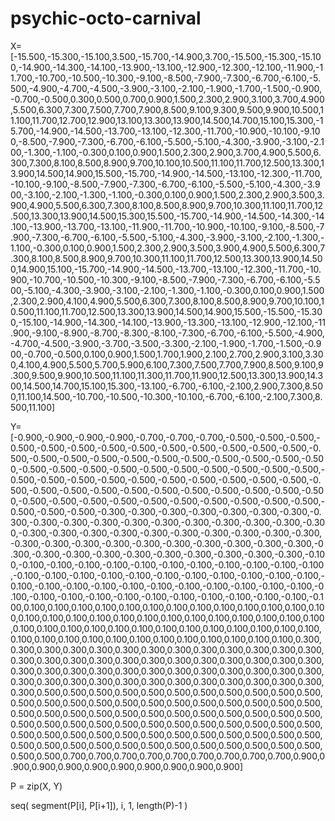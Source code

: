# psychic-octo-carnival
X=[-15.500,-15.300,-15.100,3.500,-15.700,-14.900,3.700,-15.500,-15.300,-15.100,-14.900,-14.300,-14.100,-13.900,-13.100,-12.900,-12.300,-12.100,-11.900,-11.700,-10.700,-10.500,-10.300,-9.100,-8.500,-7.900,-7.300,-6.700,-6.100,-5.500,-4.900,-4.700,-4.500,-3.900,-3.100,-2.100,-1.900,-1.700,-1.500,-0.900,-0.700,-0.500,0.300,0.500,0.700,0.900,1.500,2.300,2.900,3.100,3.700,4.900,5.500,6.300,7.300,7.500,7.700,7.900,8.500,9.100,9.300,9.500,9.900,10.500,11.100,11.700,12.700,12.900,13.100,13.300,13.900,14.500,14.700,15.100,15.300,-15.700,-14.900,-14.500,-13.700,-13.100,-12.300,-11.700,-10.900,-10.100,-9.100,-8.500,-7.900,-7.300,-6.700,-6.100,-5.500,-5.100,-4.300,-3.900,-3.100,-2.100,-1.300,-1.100,-0.300,0.100,0.900,1.500,2.300,2.900,3.700,4.900,5.500,6.300,7.300,8.100,8.500,8.900,9.700,10.100,10.500,11.100,11.700,12.500,13.300,13.900,14.500,14.900,15.500,-15.700,-14.900,-14.500,-13.100,-12.300,-11.700,-10.100,-9.100,-8.500,-7.900,-7.300,-6.700,-6.100,-5.500,-5.100,-4.300,-3.900,-3.100,-2.100,-1.300,-1.100,-0.300,0.100,0.900,1.500,2.300,2.900,3.500,3.900,4.900,5.500,6.300,7.300,8.100,8.500,8.900,9.700,10.300,11.100,11.700,12.500,13.300,13.900,14.500,15.300,15.500,-15.700,-14.900,-14.500,-14.300,-14.100,-13.900,-13.700,-13.100,-11.900,-11.700,-10.900,-10.100,-9.100,-8.500,-7.900,-7.300,-6.700,-6.100,-5.500,-5.100,-4.300,-3.900,-3.100,-2.100,-1.300,-1.100,-0.300,0.100,0.900,1.500,2.300,2.900,3.500,3.900,4.900,5.500,6.300,7.300,8.100,8.500,8.900,9.700,10.300,11.100,11.700,12.500,13.300,13.900,14.500,14.900,15.100,-15.700,-14.900,-14.500,-13.700,-13.100,-12.300,-11.700,-10.900,-10.700,-10.500,-10.300,-9.100,-8.500,-7.900,-7.300,-6.700,-6.100,-5.500,-5.100,-4.300,-3.900,-3.100,-2.100,-1.300,-1.100,-0.300,0.100,0.900,1.500,2.300,2.900,4.100,4.900,5.500,6.300,7.300,8.100,8.500,8.900,9.700,10.100,10.500,11.100,11.700,12.500,13.300,13.900,14.500,14.900,15.500,-15.500,-15.300,-15.100,-14.900,-14.300,-14.100,-13.900,-13.300,-13.100,-12.900,-12.100,-11.900,-9.100,-8.900,-8.700,-8.300,-8.100,-7.300,-6.700,-6.100,-5.500,-4.900,-4.700,-4.500,-3.900,-3.700,-3.500,-3.300,-2.100,-1.900,-1.700,-1.500,-0.900,-0.700,-0.500,0.100,0.900,1.500,1.700,1.900,2.100,2.700,2.900,3.100,3.300,4.100,4.900,5.500,5.700,5.900,6.100,7.300,7.500,7.700,7.900,8.500,9.100,9.300,9.500,9.900,10.500,11.100,11.300,11.700,11.900,12.500,13.300,13.900,14.300,14.500,14.700,15.100,15.300,-13.100,-6.700,-6.100,-2.100,2.900,7.300,8.500,11.100,14.500,-10.700,-10.500,-10.300,-10.100,-6.700,-6.100,-2.100,7.300,8.500,11.100]


Y=[-0.900,-0.900,-0.900,-0.900,-0.700,-0.700,-0.700,-0.500,-0.500,-0.500,-0.500,-0.500,-0.500,-0.500,-0.500,-0.500,-0.500,-0.500,-0.500,-0.500,-0.500,-0.500,-0.500,-0.500,-0.500,-0.500,-0.500,-0.500,-0.500,-0.500,-0.500,-0.500,-0.500,-0.500,-0.500,-0.500,-0.500,-0.500,-0.500,-0.500,-0.500,-0.500,-0.500,-0.500,-0.500,-0.500,-0.500,-0.500,-0.500,-0.500,-0.500,-0.500,-0.500,-0.500,-0.500,-0.500,-0.500,-0.500,-0.500,-0.500,-0.500,-0.500,-0.500,-0.500,-0.500,-0.500,-0.500,-0.500,-0.500,-0.500,-0.500,-0.500,-0.500,-0.500,-0.500,-0.300,-0.300,-0.300,-0.300,-0.300,-0.300,-0.300,-0.300,-0.300,-0.300,-0.300,-0.300,-0.300,-0.300,-0.300,-0.300,-0.300,-0.300,-0.300,-0.300,-0.300,-0.300,-0.300,-0.300,-0.300,-0.300,-0.300,-0.300,-0.300,-0.300,-0.300,-0.300,-0.300,-0.300,-0.300,-0.300,-0.300,-0.300,-0.300,-0.300,-0.300,-0.300,-0.300,-0.300,-0.300,-0.300,-0.300,-0.300,-0.100,-0.100,-0.100,-0.100,-0.100,-0.100,-0.100,-0.100,-0.100,-0.100,-0.100,-0.100,-0.100,-0.100,-0.100,-0.100,-0.100,-0.100,-0.100,-0.100,-0.100,-0.100,-0.100,-0.100,-0.100,-0.100,-0.100,-0.100,-0.100,-0.100,-0.100,-0.100,-0.100,-0.100,-0.100,-0.100,-0.100,-0.100,-0.100,-0.100,-0.100,-0.100,-0.100,-0.100,-0.100,-0.100,0.100,0.100,0.100,0.100,0.100,0.100,0.100,0.100,0.100,0.100,0.100,0.100,0.100,0.100,0.100,0.100,0.100,0.100,0.100,0.100,0.100,0.100,0.100,0.100,0.100,0.100,0.100,0.100,0.100,0.100,0.100,0.100,0.100,0.100,0.100,0.100,0.100,0.100,0.100,0.100,0.100,0.100,0.100,0.100,0.100,0.100,0.100,0.100,0.100,0.100,0.100,0.300,0.300,0.300,0.300,0.300,0.300,0.300,0.300,0.300,0.300,0.300,0.300,0.300,0.300,0.300,0.300,0.300,0.300,0.300,0.300,0.300,0.300,0.300,0.300,0.300,0.300,0.300,0.300,0.300,0.300,0.300,0.300,0.300,0.300,0.300,0.300,0.300,0.300,0.300,0.300,0.300,0.300,0.300,0.300,0.300,0.300,0.300,0.300,0.300,0.300,0.500,0.500,0.500,0.500,0.500,0.500,0.500,0.500,0.500,0.500,0.500,0.500,0.500,0.500,0.500,0.500,0.500,0.500,0.500,0.500,0.500,0.500,0.500,0.500,0.500,0.500,0.500,0.500,0.500,0.500,0.500,0.500,0.500,0.500,0.500,0.500,0.500,0.500,0.500,0.500,0.500,0.500,0.500,0.500,0.500,0.500,0.500,0.500,0.500,0.500,0.500,0.500,0.500,0.500,0.500,0.500,0.500,0.500,0.500,0.500,0.500,0.500,0.500,0.500,0.500,0.500,0.500,0.500,0.500,0.500,0.500,0.500,0.500,0.700,0.700,0.700,0.700,0.700,0.700,0.700,0.700,0.700,0.900,0.900,0.900,0.900,0.900,0.900,0.900,0.900,0.900,0.900]


P = zip(X, Y)


seq( segment(P[i], P[i+1]), i, 1, length(P)-1 )
